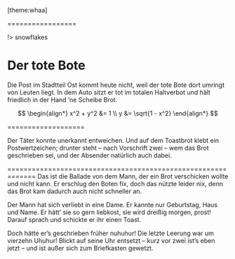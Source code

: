 [theme:whaa]

=================

!> snowflakes

# Der tote Bote

Die Post
im Stadtteil Ost
kommt heute nicht,
weil der tote Bote dort umringt von Leuten liegt.
In dem Auto sitzt er tot
im totalen Haltverbot
und hält friedlich in der Hand ’ne Scheibe Brot.

$$
\begin{align*}
x^2 + y^2 &= 1 \\
y &= \sqrt{1 - x^2}
\end{align*}
$$

===================

Der Täter konnte unerkannt entweichen.
Und auf dem Toastbrot klebt ein Postwertzeichen;
drunter steht – nach Vorschrift zwei –
wem das Brot geschrieben sei,
und der Absender natürlich auch dabei.

=============================================================
Das ist die Ballade von dem Mann,
der ein Brot verschicken wollte und nicht kann.
Er erschlug den Boten fix,
doch das nützte leider nix,
denn das Brot kam dadurch auch nicht schneller an.

Der Mann hat sich verliebt in eine Dame.
Er kannte nur Geburtstag, Haus und Name.
Er hätt’ sie so gern liebkost,
sie wird dreißig morgen, prost!
Darauf sprach und schickte er ihr einen Toast.

Doch hätte er’s geschrieben früher nuhuhur!
Die letzte Leerung war um vierzehn Uhuhur!
Blickt auf seine Uhr entsetzt –
kurz vor zwei ist’s eben jetzt –
und ist außer sich zum Briefkasten gewetzt.

